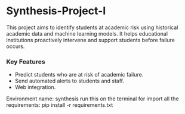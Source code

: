 # Synthesis-Project-I
This project aims to identify students at academic risk using historical academic data and machine learning models. It helps educational institutions proactively intervene and support students before failure occurs.

### Key Features
- Predict students who are at risk of academic failure.
- Send automated alerts to students and staff.
- Web integration.


Environment name: synthesis
run this on the terminal for import all the requirements:
pip install -r requirements.txt


